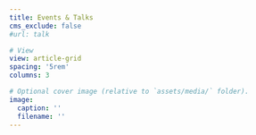 ```yaml
---
title: Events & Talks
cms_exclude: false
#url: talk

# View
view: article-grid
spacing: '5rem'
columns: 3

# Optional cover image (relative to `assets/media/` folder).
image:
  caption: ''
  filename: ''
---
```

